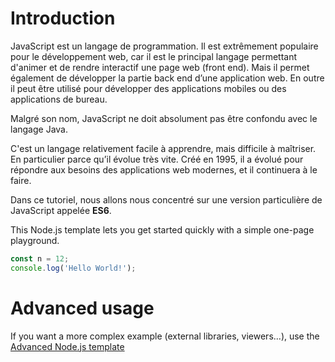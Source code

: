 # Introduction

JavaScript est un langage de programmation. Il est extrêmement populaire pour le développement web, car il est le principal langage permettant d'animer et de rendre interactif une page web (front end). Mais il permet également de développer la partie back end d’une application web. En outre il peut être utilisé pour développer des applications mobiles ou des applications de bureau.

Malgré son nom, JavaScript ne doit absolument pas être confondu avec le langage Java.

C'est un langage relativement facile à apprendre, mais difficile à maîtriser. En particulier parce qu’il évolue très vite. Créé en 1995, il a évolué pour répondre aux besoins des applications web modernes, et il continuera à le faire.

Dans ce tutoriel, nous allons nous concentré sur une version particulière de JavaScript appelée **ES6**.

This Node.js template lets you get started quickly with a simple one-page playground.

```javascript runnable
const n = 12;
console.log('Hello World!');
```

# Advanced usage

If you want a more complex example (external libraries, viewers...), use the [Advanced Node.js template](https://tech.io/select-repo/442)
